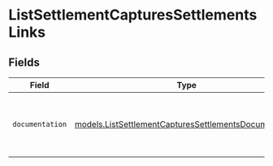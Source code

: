 # ListSettlementCapturesSettlementsLinks


## Fields

| Field                                                                                                                | Type                                                                                                                 | Required                                                                                                             | Description                                                                                                          |
| -------------------------------------------------------------------------------------------------------------------- | -------------------------------------------------------------------------------------------------------------------- | -------------------------------------------------------------------------------------------------------------------- | -------------------------------------------------------------------------------------------------------------------- |
| `documentation`                                                                                                      | [models.ListSettlementCapturesSettlementsDocumentation](../models/listsettlementcapturessettlementsdocumentation.md) | :heavy_check_mark:                                                                                                   | The URL to the generic Mollie API error handling guide.                                                              |
